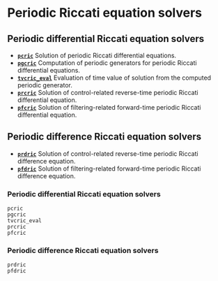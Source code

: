 # Periodic Riccati equation solvers 

## Periodic differential Riccati equation solvers 

* **[`pcric`](@ref)** Solution of periodic Riccati differential equations. 
* **[`pgcric`](@ref)** Computation of periodic generators for periodic Riccati differential equations.
* **[`tvcric_eval`](@ref)** Evaluation of time value of solution from the computed periodic generator.
* **[`prcric`](@ref)** Solution of control-related reverse-time periodic Riccati differential equation. 
* **[`pfcric`](@ref)**  Solution of filtering-related forward-time periodic Riccati differential equation.

## Periodic difference Riccati equation solvers 

* **[`prdric`](@ref)** Solution of control-related reverse-time periodic Riccati difference equation. 
* **[`pfdric`](@ref)** Solution of filtering-related forward-time periodic Riccati difference equation. 

### Periodic differential Riccati equation solvers 

```@docs
pcric
pgcric
tvcric_eval
prcric
pfcric
```
### Periodic difference Riccati equation solvers 


```@docs
prdric
pfdric
```

